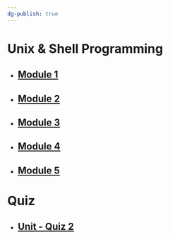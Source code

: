 ```yaml
---
dg-publish: true
---
```

# Unix & Shell Programming

- ## [Module 1](Notes/Module_1.md)
- ## [Module 2](Notes/Module_2.md)
- ## [Module 3](Notes/Module_3.md)
- ## [Module 4](Notes/Module_4.md)
- ## [Module 5](Notes/Module_5.md)
# Quiz

- ## [Unit - Quiz 2](Sem_6/Unix_&_Shell_Programming/Quiz/Unix%20Quiz%202.pdf)